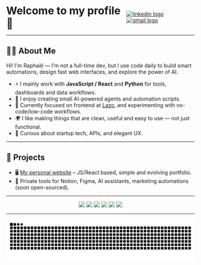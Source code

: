 <div style="display: flex; align-items: center; justify-content: space-between;">
  <h1 style="margin: 0;">Welcome to my profile 👋</h1>
  <div>
    <a href="https://www.linkedin.com/in/rapha%C3%ABl-levy-b7656a237/"><img src="https://raw.githubusercontent.com/maurodesouza/profile-readme-generator/master/src/assets/icons/social/linkedin/default.svg" width="52" height="40" alt="linkedin logo"  /></a>
    <a href="mailto:raphaellevy027@gmail.com"><img src="https://raw.githubusercontent.com/maurodesouza/profile-readme-generator/master/src/assets/icons/social/gmail/default.svg" width="52" height="40" alt="gmail logo"  /></a>
  </div>
</div>

---

## 👨‍💻 About Me

Hi! I'm Raphaël — I’m not a full-time dev, but I use code daily to build smart automations, design fast web interfaces, and explore the power of AI.

- ⚡ I mainly work with **JavaScript / React** and **Python** for tools, dashboards and data workflows.
- 🤖 I enjoy creating small AI-powered agents and automation scripts.
- 🎯 Currently focused on frontend at <a href="https://lazo.app">Lazo</a>, and experimenting with no-code/low-code workflows.
- 🌍 I like making things that are clean, useful and easy to use — not just functional.
- 🚀 Curious about startup tech, APIs, and elegant UX.

---

## 🔗 Projects

- 🖥️ <a href="https://github.com/Raph13009/codeBase3">My personal website</a> – JS/React based, simple and evolving portfolio.
- 🧠 Private tools for Notion, Figma, AI assistants, marketing automations (soon open-sourced).

---

<div align="center">
  <img src="https://cdn.jsdelivr.net/gh/devicons/devicon/icons/javascript/javascript-original.svg" height="40" />
  <img src="https://cdn.jsdelivr.net/gh/devicons/devicon/icons/react/react-original.svg" height="40" />
  <img src="https://cdn.jsdelivr.net/gh/devicons/devicon/icons/python/python-original.svg" height="40" />
  <img src="https://cdn.jsdelivr.net/gh/devicons/devicon/icons/typescript/typescript-original.svg" height="40" />
  <img src="https://cdn.jsdelivr.net/gh/devicons/devicon/icons/github/github-original.svg" height="40" />
  <img src="https://cdn.jsdelivr.net/gh/devicons/devicon/icons/vscode/vscode-original.svg" height="40" />
</div>

---

<p align="center">
  <picture>
    <source media="(prefers-color-scheme: dark)" srcset="https://raw.githubusercontent.com/axl-lvy/axl-lvy/output/snake-dark.svg" />
    <source media="(prefers-color-scheme: light)" srcset="https://raw.githubusercontent.com/axl-lvy/axl-lvy/output/snake.svg" />
    <img alt="github-snake" src="https://raw.githubusercontent.com/axl-lvy/axl-lvy/output/snake.svg" />
  </picture>
</p>
